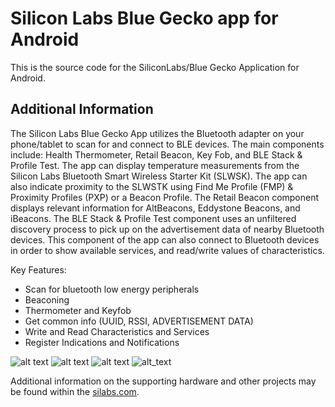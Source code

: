 # Silicon Labs Blue Gecko app for Android 
This is the source code for the SiliconLabs/Blue Gecko Application for Android.

## Additional Information
The Silicon Labs Blue Gecko App utilizes the Bluetooth adapter on your phone/tablet to scan for and connect to BLE devices.
The main components include: Health Thermometer, Retail Beacon, Key Fob, and BLE Stack & Profile Test.
The app can display temperature measurements from the Silicon Labs Bluetooth Smart Wireless Starter Kit (SLWSK).
The app can also indicate proximity to the SLWSTK using Find Me Profile (FMP) & Proximity Profiles (PXP) or a Beacon Profile.
The Retail Beacon component displays relevant information for AltBeacons, Eddystone Beacons, and iBeacons.
The BLE Stack & Profile Test component uses an unfiltered discovery process to pick up on the advertisement data of nearby Bluetooth devices.
This component of the app can also connect to Bluetooth devices in order to show available services, and read/write values of characteristics.

Key Features:
- Scan for bluetooth low energy peripherals
- Beaconing
- Thermometer and Keyfob
- Get common info (UUID, RSSI, ADVERTISEMENT DATA)
- Write and Read Characteristics and Services
- Register Indications and Notifications 

![alt text](images/bluegecko-main.png) ![alt text](images/bluegecko-scanner2.png)
![alt text](images/bluegecko-thermometer.png) ![alt_text](images/bluegecko-advdata.png)

Additional information on the supporting hardware and other projects may be found within the [silabs.com](http://silabs.com/).


